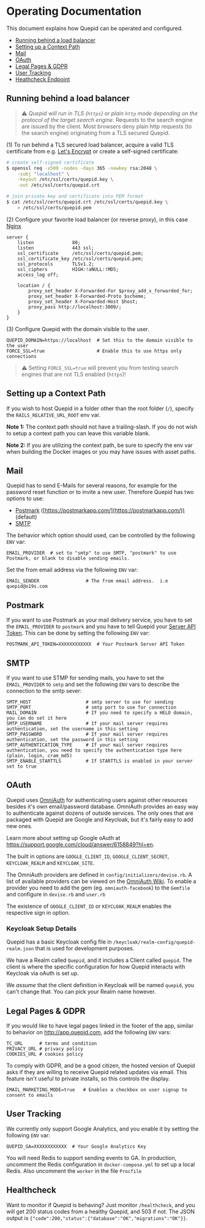 # Operating Documentation

This document explains how Quepid can be operated and configured.

- [Running behind a load balancer](#loadbalancer)
- [Setting up a Context Path](#setting-up-a-context-path)
- [Mail](#mail)
- [OAuth](#OAuth)
- [Legal Pages & GDPR](#legal-pages-&-gdpr)
- [User Tracking](#user-tracking)
- [Heathcheck Endpoint](#healthcheck)

## Running behind a load balancer

> ⚠️ _Quepid will run in TLS (`https`) or plain `http` mode depending on the
> protocol of the target search engine_. Requests to the search engine
> are issued by the client. Most browsers deny plain http requests
> (to the search engine) originating from a TLS secured Quepid.

(1) To run behind a TLS secured load balancer, acquire a valid TLS certificate
from e.g. [Let's Encrypt](https://letsencrypt.org/) or create a self-signed
certificate:

```bash
# create self-signed certificate
$ openssl req -x509 -nodes -days 365 -newkey rsa:2048 \
    -subj "localhost" \
    -keyout /etc/ssl/certs/quepid.key \
    -out /etc/ssl/certs/quepid.crt

# join private key and certificate into PEM format
$ cat /etc/ssl/certs/quepid.crt /etc/ssl/certs/quepid.key \
    > /etc/ssl/certs/quepid.pem
```

(2) Configure your favorite load balancer (or reverse proxy), in this
case [Nginx](http://nginx.org/)

```nginx
server {
    listen              80;
    listen              443 ssl;
    ssl_certificate     /etc/ssl/certs/quepid.pem;
    ssl_certificate_key /etc/ssl/certs/quepid.pem;
    ssl_protocols       TLSv1.2;
    ssl_ciphers         HIGH:!aNULL:!MD5;
    access_log off;

    location / {
        proxy_set_header X-Forwarded-For $proxy_add_x_forwarded_for;
        proxy_set_header X-Forwarded-Proto $scheme;
        proxy_set_header X-Forwarded-Host $host;
        proxy_pass http://localhost:3000/;
    }
}
```

(3) Configure Quepid with the domain visible to the user.

```
QUEPID_DOMAIN=https://localhost  # Set this to the domain visible to the user
FORCE_SSL=true                   # Enable this to use https only connections
```

> ⚠️ Setting `FORCE_SSL=true` will prevent you from testing search engines
> that are not TLS enabled (`https`)!

## Setting up a Context Path

If you wish to host Quepid in a folder other than the root folder (`/`), specify the `RAILS_RELATIVE_URL_ROOT` env var.

__Note 1:__ The context path should not have a trailing-slash.  If you do not wish to setup a context path you can leave this variable blank.

__Note 2:__ If you are utilizing the context path, be sure to specify the env var when building the Docker images or you may have issues with asset paths. 


## Mail

Quepid has to send E-Mails for several reasons, for example for the password reset function or to invite a new user.
Therefore Quepid has two options to use:

- [Postmark](#postmark) ([https://postmarkapp.com/](https://postmarkapp.com/)) (default)
- [SMTP](#smtp)

The behavior which option should used, can be controlled by the following `ENV` var:
```
EMAIL_PROVIDER  # set to "smtp" to use SMTP, "postmark" to use Postmark, or blank to disable sending emails.
```

Set the from email address via the following `ENV` var:
```
EMAIL_SENDER                 # The from email address.  i.e quepid@o19s.com
```

## Postmark

If you want to use Postmark as your mail delivery service, you have to set the `EMAIL_PROVIDER` to `postmark` and you have to tell Quepid your [Server API Token](https://postmarkapp.com/support/article/1008-what-are-the-account-and-server-api-tokens). This can be done by setting the following `ENV` var:

```
POSTMARK_API_TOKEN=XXXXXXXXXXXX  # Your Postmark Server API Token
```

## SMTP

If you want to use STMP for sending mails, you have to set the `EMAIL_PROVIDER` to `smtp` and set the following `ENV` vars to describe the connection to the smtp sever:

```
SMTP_HOST                    # smtp server to use for sending
SMTP_PORT                    # smtp port to use for connection
MAIL_DOMAIN                  # If you need to specify a HELO domain, you can do set it here
SMTP_USERNAME                # If your mail server requires authentication, set the username in this setting
SMTP_PASSWORD                # If your mail server requires authentication, set the password in this setting
SMTP_AUTHENTICATION_TYPE     # If your mail server requires authentication, you need to specify the authentication type here (plain, login, cram_md5)
SMTP_ENABLE_STARTTLS         # If STARTTLS is enabled in your server set to true
```

## OAuth
Quepid uses [OmniAuth](https://github.com/intridea/omniauth) for authenticating users against other resources besides it's own email/password database.   OmniAuth provides an easy way to authenticate against dozens of outside services. The only ones that are packaged with Quepid are Google and Keycloak, but it's fairly easy to add new ones.

Learn more about setting up Google oAuth at https://support.google.com/cloud/answer/6158849?hl=en.

The built in options are `GOOGLE_CLIENT_ID`, `GOOGLE_CLIENT_SECRET`, `KEYCLOAK_REALM` and `KEYCLOAK_SITE`.

The OmniAuth providers are defined in `config/initializers/devise.rb`. A list of available providers can be viewed on the [OmniAuth Wiki](https://github.com/intridea/omniauth/wiki/List-of-Strategies). To enable a provider you need to add the gem (eg. `omniauth-facebook`) to the `Gemfile` and configure in `devise.rb` and `user.rb`

The existence of `GOOGLE_CLIENT_ID` or `KEYCLOAK_REALM` enables the respective sign in option.

### Keycloak Setup Details

Quepid has a basic Keycloak config file in `/keycloak/realm-config/quepid-realm.json` that is used for development purposes.

We have a Realm called `Quepid`, and it includes a Client called `quepid`.  The client is where the specific configuration for how Quepid interacts with Keycloak via oAuth is set up.

We *assume* that the client definition in Keycloak will be named `quepid`, you can't change that.  You can pick your Realm name however.



## Legal Pages & GDPR

If you would like to have legal pages linked in the footer of the app, similar to behavior on http://app.quepid.com,
add the following `ENV` vars:

```
TC_URL      # terms and condition
PRIVACY_URL # privacy policy
COOKIES_URL # cookies policy
```

To comply with GDPR, and be a good citizen, the hosted version of Quepid asks if they are willing to receive Quepid related updates via email.  This feature isn't useful to private installs, so this controls the display.

```
EMAIL_MARKETING_MODE=true   # Enables a checkbox on user signup to consent to emails
```

## User Tracking

We currently only support Google Analytics, and you enable it by setting the following `ENV` var:

```
QUEPID_GA=XXXXXXXXXXXX  # Your Google Analytics Key
```

You will need Redis to support sending events to GA.   In production, uncomment the Redis
configuration in `docker-compose.yml` to set up a local Redis.  Also uncomment the `worker` in
the file `Procfile`


## Healthcheck

Want to monitor if Quepid is behaving?  Just monitor `/healthcheck`, and you will get 200 status codes from a healthy Quepid, and 503 if not.  The JSON output is `{"code":200,"status":{"database":"OK","migrations":"OK"}}`.
